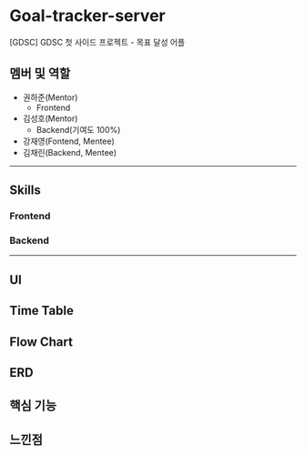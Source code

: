 # Goal-tracker-server
[GDSC] GDSC 첫 사이드 프로젝트 - 목표 달성 어플

## 멤버 및 역할
- 권하준(Mentor)
   - Frontend
- 김성호(Mentor)
   - Backend(기여도 100%)
- 강재영(Fontend, Mentee)
- 김채린(Backend, Mentee)

<hr>

## Skills

### Frontend

### Backend


<hr>

## UI

## Time Table

## Flow Chart

## ERD

## 핵심 기능

## 느낀점
